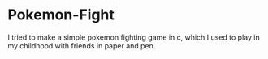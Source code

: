 # Pokemon-Fight
I tried to make a simple pokemon fighting game in c, which I used to play in my childhood with friends in paper and pen. 
